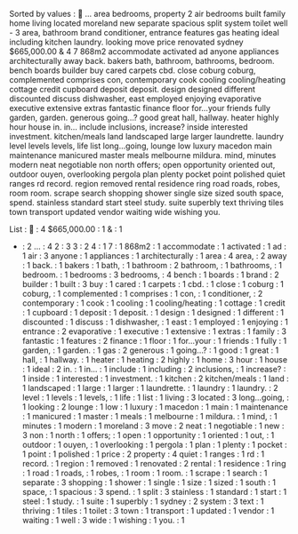 Sorted by values :
 ... area bedrooms, property 2 air bedrooms built family home living located moreland new separate spacious split system toilet well - 3 area, bathroom brand conditioner, entrance features gas heating ideal including kitchen laundry. looking move price renovated sydney $665,000.00 & 4 7 868m2 accommodate activated ad anyone appliances architecturally away back. bakers bath, bathroom, bathrooms, bedroom. bench boards builder buy cared carpets cbd. close coburg coburg, complemented comprises con, contemporary cook cooling cooling/heating cottage credit cupboard deposit deposit. design designed different discounted discuss dishwasher, east employed enjoying evaporative executive extensive extras fantastic finance floor for...your friends fully garden, garden. generous going...? good great hall, hallway. heater highly hour house in. in... include inclusions, increase? inside interested investment. kitchen/meals land landscaped large larger laundrette. laundry level levels levels, life list long...going, lounge low luxury macedon main maintenance manicured master meals melbourne mildura. mind, minutes modern neat negotiable non north offers; open opportunity oriented out, outdoor ouyen, overlooking pergola plan plenty pocket point polished quiet ranges rd record. region removed rental residence ring road roads, robes, room room. scrape search shopping shower single size sized south space, spend. stainless standard start steel study. suite superbly text thriving tiles town transport updated vendor waiting wide wishing you. 

List :
 : 4
$665,000.00 : 1
& : 1
- : 2
... : 4
2 : 3
3 : 2
4 : 1
7 : 1
868m2 : 1
accommodate : 1
activated : 1
ad : 1
air : 3
anyone : 1
appliances : 1
architecturally : 1
area : 4
area, : 2
away : 1
back. : 1
bakers : 1
bath, : 1
bathroom : 2
bathroom, : 1
bathrooms, : 1
bedroom. : 1
bedrooms : 3
bedrooms, : 4
bench : 1
boards : 1
brand : 2
builder : 1
built : 3
buy : 1
cared : 1
carpets : 1
cbd. : 1
close : 1
coburg : 1
coburg, : 1
complemented : 1
comprises : 1
con, : 1
conditioner, : 2
contemporary : 1
cook : 1
cooling : 1
cooling/heating : 1
cottage : 1
credit : 1
cupboard : 1
deposit : 1
deposit. : 1
design : 1
designed : 1
different : 1
discounted : 1
discuss : 1
dishwasher, : 1
east : 1
employed : 1
enjoying : 1
entrance : 2
evaporative : 1
executive : 1
extensive : 1
extras : 1
family : 3
fantastic : 1
features : 2
finance : 1
floor : 1
for...your : 1
friends : 1
fully : 1
garden, : 1
garden. : 1
gas : 2
generous : 1
going...? : 1
good : 1
great : 1
hall, : 1
hallway. : 1
heater : 1
heating : 2
highly : 1
home : 3
hour : 1
house : 1
ideal : 2
in. : 1
in... : 1
include : 1
including : 2
inclusions, : 1
increase? : 1
inside : 1
interested : 1
investment. : 1
kitchen : 2
kitchen/meals : 1
land : 1
landscaped : 1
large : 1
larger : 1
laundrette. : 1
laundry : 1
laundry. : 2
level : 1
levels : 1
levels, : 1
life : 1
list : 1
living : 3
located : 3
long...going, : 1
looking : 2
lounge : 1
low : 1
luxury : 1
macedon : 1
main : 1
maintenance : 1
manicured : 1
master : 1
meals : 1
melbourne : 1
mildura. : 1
mind, : 1
minutes : 1
modern : 1
moreland : 3
move : 2
neat : 1
negotiable : 1
new : 3
non : 1
north : 1
offers; : 1
open : 1
opportunity : 1
oriented : 1
out, : 1
outdoor : 1
ouyen, : 1
overlooking : 1
pergola : 1
plan : 1
plenty : 1
pocket : 1
point : 1
polished : 1
price : 2
property : 4
quiet : 1
ranges : 1
rd : 1
record. : 1
region : 1
removed : 1
renovated : 2
rental : 1
residence : 1
ring : 1
road : 1
roads, : 1
robes, : 1
room : 1
room. : 1
scrape : 1
search : 1
separate : 3
shopping : 1
shower : 1
single : 1
size : 1
sized : 1
south : 1
space, : 1
spacious : 3
spend. : 1
split : 3
stainless : 1
standard : 1
start : 1
steel : 1
study. : 1
suite : 1
superbly : 1
sydney : 2
system : 3
text : 1
thriving : 1
tiles : 1
toilet : 3
town : 1
transport : 1
updated : 1
vendor : 1
waiting : 1
well : 3
wide : 1
wishing : 1
you. : 1
